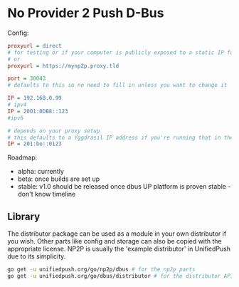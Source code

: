 # No Provider 2 Push D-Bus

Config:

```ini
proxyurl = direct
# for testing or if your computer is publicly exposed to a static IP for some reason (still not recommended because np2p doesn't support tls(https))
# or
proxyurl = https://mynp2p.proxy.tld

port = 30043
# defaults to this so no need to fill in unless you want to change it

IP = 192.168.0.99
# ipv4
IP = 2001:0DB8::123
#ipv6

# depends on your proxy setup
# this defaults to a Yggdrasil IP address if you're running that in the background
IP = 201:be::0123
```


Roadmap: 
- alpha: currently
- beta: once builds are set up
- stable: v1.0 should be released once dbus UP platform is proven stable - don't know timeline

## Library

The distributor package can be used as a module in your own distributor if you wish. Other parts like config and storage can also be copied with the appropriate license. NP2P is usually the 'example distributor' in UnifiedPush due to its simplicity.

```sh
go get -u unifiedpush.org/go/np2p/dbus # for the np2p parts
go get -u unifiedpush.org/go/dbus/distributor # for the distributor API (this one is more applicable to other distributors than the one above)
```
